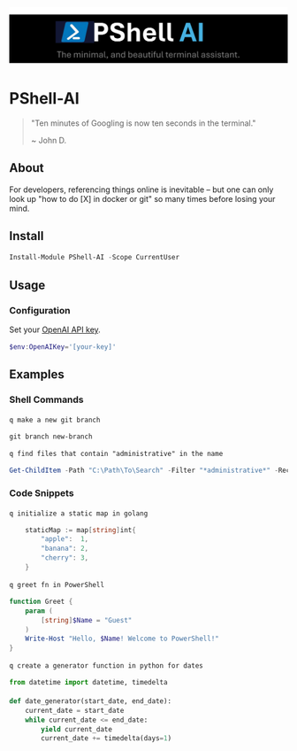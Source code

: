 ![alt text](media/PShell-AI-Logo.png)

# PShell-AI

> "Ten minutes of Googling is now ten seconds in the terminal."
>
> ~ John D.

## About
For developers, referencing things online is inevitable – but one can only look up "how to do [X] in docker or git" so many times before losing your mind.

## Install
```powershell
Install-Module PShell-AI -Scope CurrentUser
```

## Usage

### Configuration

Set your [OpenAI API key](https://platform.openai.com/api-keys).

```powershell
$env:OpenAIKey='[your-key]'
```

## Examples

### Shell Commands

`q make a new git branch`

```powershell
git branch new-branch
```

`q find files that contain "administrative" in the name`

```powershell
Get-ChildItem -Path "C:\Path\To\Search" -Filter "*administrative*" -Recurse
```

### Code Snippets

`q initialize a static map in golang`

```powershell
    staticMap := map[string]int{
        "apple":  1,
        "banana": 2,
        "cherry": 3,
    }
```

`q greet fn in PowerShell`

```powershell
function Greet {
    param (
        [string]$Name = "Guest"
    )
    Write-Host "Hello, $Name! Welcome to PowerShell!"
}
```

`q create a generator function in python for dates`

```python
from datetime import datetime, timedelta

def date_generator(start_date, end_date):
    current_date = start_date
    while current_date <= end_date:
        yield current_date
        current_date += timedelta(days=1)
```